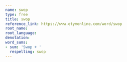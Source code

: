 ```yaml
---
name: swop
type: free
title: swop
reference_link: https://www.etymonline.com/word/swop
root_name: 
root_language: 
denotation: 
word_sums:
- sum: 'Swop + '
  respelling: swop
---
```


